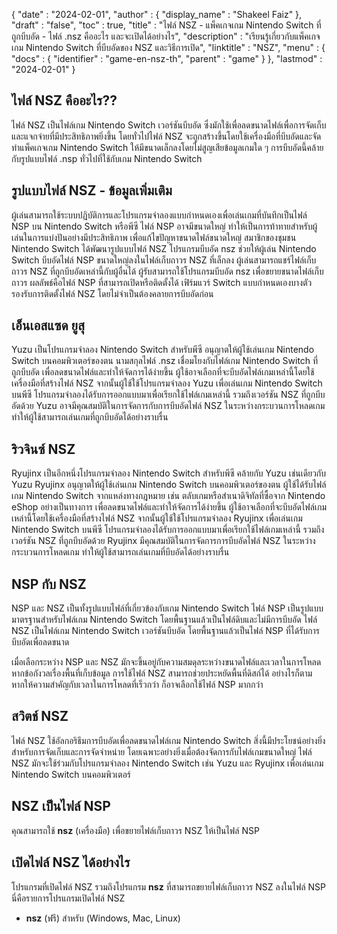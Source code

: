 {
  "date" : "2024-02-01",
  "author" : {
    "display_name" : "Shakeel Faiz"
},
  "draft" : "false",
  "toc" : true,
  "title" : "ไฟล์ NSZ - แพ็คเกจเกม Nintendo Switch ที่ถูกบีบอัด - ไฟล์ .nsz คืออะไร และจะเปิดได้อย่างไร",
  "description" : "เรียนรู้เกี่ยวกับแพ็คเกจเกม Nintendo Switch ที่บีบอัดของ NSZ และวิธีการเปิด",
  "linktitle" : "NSZ",
  "menu" : {
    "docs" : {
      "identifier" : "game-en-nsz-th",
      "parent" : "game"
}
},
  "lastmod" : "2024-02-01"
}

## ไฟล์ NSZ คืออะไร??

ไฟล์ NSZ เป็นไฟล์เกม Nintendo Switch เวอร์ชันบีบอัด ซึ่งมักใช้เพื่อลดขนาดไฟล์เพื่อการจัดเก็บและแจกจ่ายที่มีประสิทธิภาพยิ่งขึ้น โดยทั่วไปไฟล์ NSZ จะถูกสร้างขึ้นโดยใช้เครื่องมือที่บีบอัดและจัดทำแพ็คเกจเกม Nintendo Switch ให้มีขนาดเล็กลงโดยไม่สูญเสียข้อมูลเกมใด ๆ การบีบอัดนี้คล้ายกับรูปแบบไฟล์ .nsp ทั่วไปที่ใช้กับเกม Nintendo Switch

## รูปแบบไฟล์ NSZ - ข้อมูลเพิ่มเติม

ผู้เล่นสามารถใช้ระบบปฏิบัติการและโปรแกรมจำลองแบบกำหนดเองเพื่อเล่นเกมที่บันทึกเป็นไฟล์ NSP บน Nintendo Switch หรือพีซี ไฟล์ NSP อาจมีขนาดใหญ่ ทำให้เป็นการท้าทายสำหรับผู้เล่นในการแบ่งปันอย่างมีประสิทธิภาพ เพื่อแก้ไขปัญหาขนาดไฟล์ขนาดใหญ่ สมาชิกของชุมชน Nintendo Switch ได้พัฒนารูปแบบไฟล์ NSZ โปรแกรมบีบอัด nsz ช่วยให้ผู้เล่น Nintendo Switch บีบอัดไฟล์ NSP ขนาดใหญ่ลงในไฟล์เก็บถาวร NSZ ที่เล็กลง ผู้เล่นสามารถแชร์ไฟล์เก็บถาวร NSZ ที่ถูกบีบอัดเหล่านี้กับผู้อื่นได้ ผู้รับสามารถใช้โปรแกรมบีบอัด nsz เพื่อขยายขนาดไฟล์เก็บถาวร ผลลัพธ์คือไฟล์ NSP ที่สามารถเปิดหรือติดตั้งได้ เฟิร์มแวร์ Switch แบบกำหนดเองบางตัวรองรับการติดตั้งไฟล์ NSZ โดยไม่จำเป็นต้องคลายการบีบอัดก่อน

## เอ็นเอสแซด ยูสุ

Yuzu เป็นโปรแกรมจำลอง Nintendo Switch สำหรับพีซี อนุญาตให้ผู้ใช้เล่นเกม Nintendo Switch บนคอมพิวเตอร์ของตน นามสกุลไฟล์ .nsz เชื่อมโยงกับไฟล์เกม Nintendo Switch ที่ถูกบีบอัด เพื่อลดขนาดไฟล์และทำให้จัดการได้ง่ายขึ้น ผู้ใช้อาจเลือกที่จะบีบอัดไฟล์เกมเหล่านี้โดยใช้เครื่องมือที่สร้างไฟล์ NSZ จากนั้นผู้ใช้ใช้โปรแกรมจำลอง Yuzu เพื่อเล่นเกม Nintendo Switch บนพีซี โปรแกรมจำลองได้รับการออกแบบมาเพื่อเรียกใช้ไฟล์เกมเหล่านี้ รวมถึงเวอร์ชัน NSZ ที่ถูกบีบอัดด้วย Yuzu อาจมีคุณสมบัติในการจัดการกับการบีบอัดไฟล์ NSZ ในระหว่างกระบวนการโหลดเกม ทำให้ผู้ใช้สามารถเล่นเกมที่ถูกบีบอัดได้อย่างราบรื่น

## ริวจินซ์ NSZ

Ryujinx เป็นอีกหนึ่งโปรแกรมจำลอง Nintendo Switch สำหรับพีซี คล้ายกับ Yuzu เช่นเดียวกับ Yuzu Ryujinx อนุญาตให้ผู้ใช้เล่นเกม Nintendo Switch บนคอมพิวเตอร์ของตน ผู้ใช้ได้รับไฟล์เกม Nintendo Switch จากแหล่งทางกฎหมาย เช่น ตลับเกมหรือสำเนาดิจิทัลที่ซื้อจาก Nintendo eShop อย่างเป็นทางการ เพื่อลดขนาดไฟล์และทำให้จัดการได้ง่ายขึ้น ผู้ใช้อาจเลือกที่จะบีบอัดไฟล์เกมเหล่านี้โดยใช้เครื่องมือที่สร้างไฟล์ NSZ จากนั้นผู้ใช้ใช้โปรแกรมจำลอง Ryujinx เพื่อเล่นเกม Nintendo Switch บนพีซี โปรแกรมจำลองได้รับการออกแบบมาเพื่อเรียกใช้ไฟล์เกมเหล่านี้ รวมถึงเวอร์ชัน NSZ ที่ถูกบีบอัดด้วย Ryujinx มีคุณสมบัติในการจัดการการบีบอัดไฟล์ NSZ ในระหว่างกระบวนการโหลดเกม ทำให้ผู้ใช้สามารถเล่นเกมที่บีบอัดได้อย่างราบรื่น

## NSP กับ NSZ

NSP และ NSZ เป็นทั้งรูปแบบไฟล์ที่เกี่ยวข้องกับเกม Nintendo Switch ไฟล์ NSP เป็นรูปแบบมาตรฐานสำหรับไฟล์เกม Nintendo Switch โดยพื้นฐานแล้วเป็นไฟล์ดิบและไม่มีการบีบอัด ไฟล์ NSZ เป็นไฟล์เกม Nintendo Switch เวอร์ชันบีบอัด โดยพื้นฐานแล้วเป็นไฟล์ NSP ที่ได้รับการบีบอัดเพื่อลดขนาด

เมื่อเลือกระหว่าง NSP และ NSZ มักจะขึ้นอยู่กับความสมดุลระหว่างขนาดไฟล์และเวลาในการโหลด หากข้อกังวลเรื่องพื้นที่เก็บข้อมูล การใช้ไฟล์ NSZ สามารถช่วยประหยัดพื้นที่ดิสก์ได้ อย่างไรก็ตาม หากให้ความสำคัญกับเวลาในการโหลดที่เร็วกว่า ก็อาจเลือกใช้ไฟล์ NSP มากกว่า

## สวิตช์ NSZ	

ไฟล์ NSZ ใช้อัลกอริธึมการบีบอัดเพื่อลดขนาดไฟล์เกม Nintendo Switch สิ่งนี้มีประโยชน์อย่างยิ่งสำหรับการจัดเก็บและการจัดจำหน่าย โดยเฉพาะอย่างยิ่งเมื่อต้องจัดการกับไฟล์เกมขนาดใหญ่ ไฟล์ NSZ มักจะใช้ร่วมกับโปรแกรมจำลอง Nintendo Switch เช่น Yuzu และ Ryujinx เพื่อเล่นเกม Nintendo Switch บนคอมพิวเตอร์

## NSZ เป็นไฟล์ NSP

คุณสามารถใช้ **nsz** (เครื่องมือ) เพื่อขยายไฟล์เก็บถาวร NSZ ให้เป็นไฟล์ NSP

## เปิดไฟล์ NSZ ได้อย่างไร

โปรแกรมที่เปิดไฟล์ NSZ รวมถึงโปรแกรม **nsz** ที่สามารถขยายไฟล์เก็บถาวร NSZ ลงในไฟล์ NSP นี่คือรายการโปรแกรมเปิดไฟล์ NSZ

- **nsz** (ฟรี) สำหรับ (Windows, Mac, Linux)
